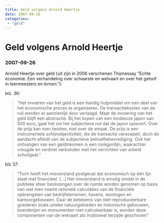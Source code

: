 ```yaml
---
title: Geld volgens Arnold Heertje
date: 2007-09-26
categories:
 - "geld"
---
```


# Geld volgens Arnold Heertje
### 2007-09-26

Arnold Heertje over geld (uit zijn in 2006 verschenen Thijmessay “Echte economie. Een verhandeling over schaarste en welvaart en over het geloof  in leermeesters en _lernen_.”):

blz. 36:
> ”Het invoeren van het geld is een handig hulpmiddel om een deel van het economische proces te organiseren. De transactiekosten van de ruil worden er aanzienlijk door verlaagd. Maar de invoering van het geld blijft een abstractie. Bij het kopen van een modieuze japon van 500 euro, gaat het om het subjectieve nut dat de japon oplevert. Over de prijs kan men twisten, niet over de smaak. De prijs is een instrumentele schijnobjectiviteit, die de transactie versoepelt, doch de aandacht afleidt van de subjectieve behoeftebevrediging. Ook het ontvangen van een geldinkomen is een rookgordijn, waarachter vreugde en verdriet verbonden met het verrichten van arbeid schuilgaat.”

blz 37:
> “Toch heeft het misverstand postgevat dat economisch op één lijn staat met financieel. [...] Het misverstand is ernstig omdat in de publieke sfeer beslissingen over de ruimte worden genomen op basis van wat men noemt rationele calculaties van de financiële opbrengsten van bedrijfsterreinen, havens, woningen en kantoorgebouwen. Daar de betekenis van niet-reproduceerbare goederen zoals unieke natuurgebieden en historische gebouwen, boerderijen en monumenten niet-calculeerbaar is, worden deze componenten van de welvaart als irrationeel terzijde geschoven”
